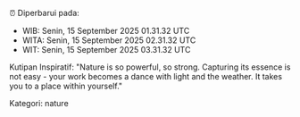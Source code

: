 ⏰ Diperbarui pada:
- WIB: Senin, 15 September 2025 01.31.32 UTC
- WITA: Senin, 15 September 2025 02.31.32 UTC
- WIT: Senin, 15 September 2025 03.31.32 UTC

Kutipan Inspiratif:
"Nature is so powerful, so strong. Capturing its essence is not easy - your work becomes a dance with light and the weather. It takes you to a place within yourself."


Kategori: nature

